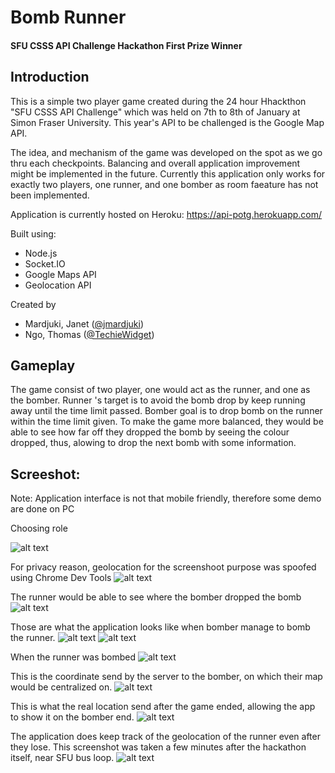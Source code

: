 # Bomb Runner
#### SFU CSSS API Challenge Hackathon First Prize Winner
## Introduction
This is a simple two player game created during the 24 hour Hhackthon "SFU CSSS API Challenge" which was held on 7th to 8th of January at Simon Fraser University. This year's API to be challenged is the Google Map API.

The idea, and mechanism of the game was developed on the spot as we go thru each checkpoints. Balancing and overall application improvement might be implemented in the future. Currently this application only works for exactly two players, one runner, and one bomber as room faeature has not been implemented.

Application is currently hosted on Heroku:
https://api-potg.herokuapp.com/

Built using:
+ Node.js
+ Socket.IO
+ Google Maps API
+ Geolocation API

Created by
+ Mardjuki, Janet ([@jmardjuki](https://github.com/jmardjuki))
+ Ngo, Thomas ([@TechieWidget](https://github.com/TechieWidget))

## Gameplay
The game consist of two player, one would act as the runner, and one as the bomber. Runner 's target is to avoid the bomb drop by keep running away until the time limit passed. Bomber goal is to drop bomb on the runner within the time limit given. To make the game more balanced, they would be able to see how far off they dropped the bomb by seeing the colour dropped, thus, alowing to drop the next bomb with some information.

## Screeshot:

Note: Application interface is not that mobile friendly, therefore some demo are done on PC

Choosing role

![alt text](http://i.imgur.com/aGXtsoh.png "titlePage_choosing")

For privacy reason, geolocation for the screenshoot purpose was spoofed using Chrome Dev Tools
![alt text](http://i.imgur.com/Zxgxahs.png "ChromeDevTools")


The runner would be able to see where the bomber dropped the bomb
![alt text](http://i.imgur.com/PSIRKUB.png"runner_bombDropped")

Those are what the application looks like when bomber manage to bomb the runner.
![alt text](http://i.imgur.com/hZLfY8w.png"bomber_bombedPrompt")
![alt text](http://i.imgur.com/JvgX9m9.png"runner_bombedResult")

When the runner was bombed
![alt text](http://i.imgur.com/L9ftXYO.png"runner_bombed")

This is the coordinate send by the server to the bomber, on which their map would be centralized on.
![alt text](http://i.imgur.com/xFigPzd.png"bomber_receiveData")

This is what the real location send after the game ended, allowing the app to show it on the bomber end.
![alt text](http://i.imgur.com/8cRIJN7.png"bomber_receiveDataEnd")

The application does keep track of the geolocation of the runner even after they lose.
This screenshot was taken a few minutes after the hackathon itself, near SFU bus loop.
![alt text](http://i.imgur.com/eoWmRnX.png"bomber_receiveDataEnd")

